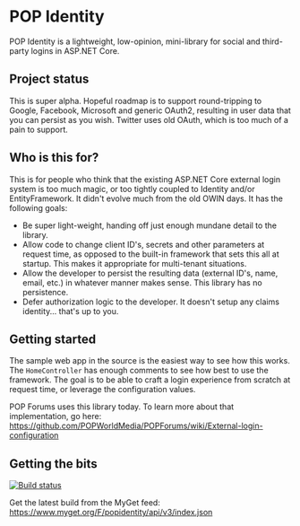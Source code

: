 # POP Identity

POP Identity is a lightweight, low-opinion, mini-library for social and third-party logins in ASP.NET Core.

## Project status
This is super alpha. Hopeful roadmap is to support round-tripping to Google, Facebook, Microsoft and generic OAuth2, resulting in user data that you can persist as you wish. Twitter uses old OAuth, which is too much of a pain to support.

## Who is this for?
This is for people who think that the existing ASP.NET Core external login system is too much magic, or too tightly coupled to Identity and/or EntityFramework. It didn't evolve much from the old OWIN days. It has the following goals:
* Be super light-weight, handing off just enough mundane detail to the library.
* Allow code to change client ID's, secrets and other parameters at request time, as opposed to the built-in framework that sets this all at startup. This makes it appropriate for multi-tenant situations.
* Allow the developer to persist the resulting data (external ID's, name, email, etc.) in whatever manner makes sense. This library has no persistence.
* Defer authorization logic to the developer. It doesn't setup any claims identity... that's up to you.

## Getting started
The sample web app in the source is the easiest way to see how this works. The `HomeController` has enough comments to see how best to use the framework. The goal is to be able to craft a login experience from scratch at request time, or leverage the configuration values.

POP Forums uses this library today. To learn more about that implementation, go here: https://github.com/POPWorldMedia/POPForums/wiki/External-login-configuration

## Getting the bits
[![Build status](https://popw.visualstudio.com/POP%20Identity/_apis/build/status/POP%20Identity-ASP.NET%20Core-CI)](https://popw.visualstudio.com/POP%20Identity/_build/latest?definitionId=3)

Get the latest build from the MyGet feed:
https://www.myget.org/F/popidentity/api/v3/index.json
